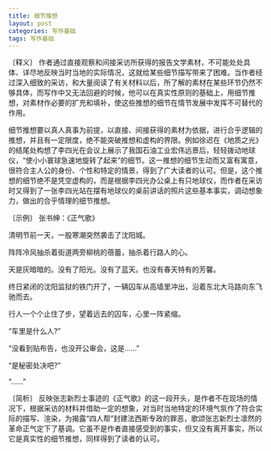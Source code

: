 ```yaml
---
title: 细节推想
layout: post
categories: 写作基础
tags: 写作基础
---
```


〔释义〕 作者通过直接观察和间接采访所获得的报告文学素材，不可能处处具体、详尽地反映当时当地的实际情况，这就给某些细节描写带来了困难。当作者经过深入细致的采访，和大量阅读了有关材料以后，所了解的素材在某些环节仍然不够具体，而写作中又无法回避的时候，他可以在真实性原则的基础上，用细节推想，对素材作必要的扩充和填补，使这些推想的细节在情节发展中发挥不可替代的作用。

细节推想要以真人真事为前提，以直接、间接获得的素材为依据，进行合乎逻辑的推想，并且有一定限度，绝不能突破推想和虚构的界限。例如徐迟在《地质之光》的结尾处构想了李四光在会议上展示了我国石油工业宏伟远景后，轻轻拨动地球仪，“使小小寰球急速地旋转了起来”的细节。这一推想的细节生动而又富有寓意，很符合主人公的身份、个性和特定的情景，得到了广大读者的认可。但是，这个推想的细节绝不是凭空虚构的，而是根据李四光办公桌上有只地球仪，而作者在采访时又得到了一张李四光站在摆有地球仪的桌前讲话的照片这些基本事实，调动想象力，做出的合乎情理的细节推想。

〔示例〕 张书绅：《正气歌》

清明节前一天，一股寒潮突然袭击了沈阳城。

阵阵冷风抽杀着街道两旁柳桃的蓓蕾，抽杀着行路人的心。

天是灰暗暗的。没有了阳光。没有了蓝天。也没有春天特有的芳馨。

终日紧闭的沈阳监狱的铁门开了，一辆囚车从高墙里冲出，沿着东北大马路向东飞驰而去。

行人一个个止住了步，望着远去的囚车，心里一阵紧缩。

“车里是什么人?”

“没看到贴布告，也没开公审会，这是……”

“是秘密处决吧?”

“……”

〔简析〕 反映张志新烈士事迹的《正气歌》的这一段开头，是作者不在现场的情况下，根据采访的材料并借助一定的想象，对当时当地特定的环境气氛作了符合实际的描写、渲染，为揭露“四人帮”封建法西斯专政的罪恶，歌颂张志新烈士凛然的革命正气定下了基调。它虽不是作者直接感受到的事实，但又没有离开事实，所以它是真实性的细节推想，同样得到了读者的认可。 